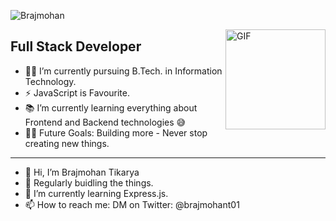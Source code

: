 ![Brajmohan](https://github.com/brajmohanT/HTML-CSS_DesignCourse/blob/main/chrome_mO2T4AapTs.gif)


<img align="right" alt="GIF" height="160px" src="https://media.giphy.com/media/du3J3cXyzhj75IOgvA/giphy.gif" />

## Full Stack Developer  

- 👨‍💻 I’m currently pursuing B.Tech. in Information Technology.
- ⚡ JavaScript is Favourite.
- 📚 I’m currently learning everything about Frontend and Backend technologies 😅
- 💪🏼 Future Goals: Building more - Never stop creating new things.

---


- 👋 Hi, I’m Brajmohan Tikarya
- 👀 Regularly buidling the things.
- 🌱 I’m currently learning Express.js.
- 📫 How to reach me: DM on Twitter: @brajmohant01

<!---
brajmohanT/brajmohanT is a ✨ special ✨ repository because its `README.md` (this file) appears on your GitHub profile.
You can click the Preview link to take a look at your changes.
--->
